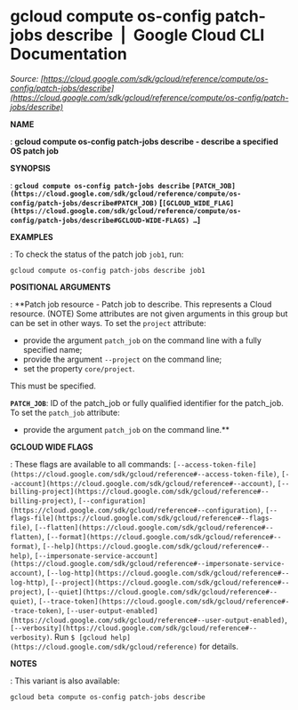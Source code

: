 # gcloud compute os-config patch-jobs describe  |  Google Cloud CLI Documentation

*Source: [https://cloud.google.com/sdk/gcloud/reference/compute/os-config/patch-jobs/describe](https://cloud.google.com/sdk/gcloud/reference/compute/os-config/patch-jobs/describe)*

**NAME**

: **gcloud compute os-config patch-jobs describe - describe a specified OS patch job**

**SYNOPSIS**

: **`gcloud compute os-config patch-jobs describe` `[PATCH_JOB](https://cloud.google.com/sdk/gcloud/reference/compute/os-config/patch-jobs/describe#PATCH_JOB)` [`[GCLOUD_WIDE_FLAG](https://cloud.google.com/sdk/gcloud/reference/compute/os-config/patch-jobs/describe#GCLOUD-WIDE-FLAGS) …`]**

**EXAMPLES**

: To check the status of the patch job `job1`, run:

```
gcloud compute os-config patch-jobs describe job1
```

**POSITIONAL ARGUMENTS**

: **Patch job resource - Patch job to describe. This represents a Cloud resource.
(NOTE) Some attributes are not given arguments in this group but can be set in
other ways.
To set the `project` attribute:

- provide the argument `patch_job` on the command line with a fully
specified name;
- provide the argument `--project` on the command line;
- set the property `core/project`.

This must be specified.

**`PATCH_JOB`**:
ID of the patch_job or fully qualified identifier for the patch_job.
To set the `patch_job` attribute:

- provide the argument `patch_job` on the command line.**

**GCLOUD WIDE FLAGS**

: These flags are available to all commands: `[--access-token-file](https://cloud.google.com/sdk/gcloud/reference#--access-token-file)`,
`[--account](https://cloud.google.com/sdk/gcloud/reference#--account)`, `[--billing-project](https://cloud.google.com/sdk/gcloud/reference#--billing-project)`,
`[--configuration](https://cloud.google.com/sdk/gcloud/reference#--configuration)`,
`[--flags-file](https://cloud.google.com/sdk/gcloud/reference#--flags-file)`,
`[--flatten](https://cloud.google.com/sdk/gcloud/reference#--flatten)`, `[--format](https://cloud.google.com/sdk/gcloud/reference#--format)`, `[--help](https://cloud.google.com/sdk/gcloud/reference#--help)`, `[--impersonate-service-account](https://cloud.google.com/sdk/gcloud/reference#--impersonate-service-account)`,
`[--log-http](https://cloud.google.com/sdk/gcloud/reference#--log-http)`,
`[--project](https://cloud.google.com/sdk/gcloud/reference#--project)`, `[--quiet](https://cloud.google.com/sdk/gcloud/reference#--quiet)`, `[--trace-token](https://cloud.google.com/sdk/gcloud/reference#--trace-token)`, `[--user-output-enabled](https://cloud.google.com/sdk/gcloud/reference#--user-output-enabled)`,
`[--verbosity](https://cloud.google.com/sdk/gcloud/reference#--verbosity)`.
Run `$ [gcloud help](https://cloud.google.com/sdk/gcloud/reference)` for details.

**NOTES**

: This variant is also available:

```
gcloud beta compute os-config patch-jobs describe
```
